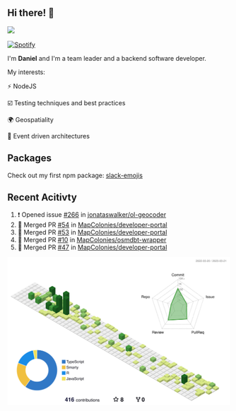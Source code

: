 ## Hi there! 👋

<p>
  <img src="https://github-readme-stats.vercel.app/api?username=syncush&theme=tokyonight">
</p>

[![Spotify](https://novatorem-rust.vercel.app/api/spotify)](https://open.spotify.com/user/syncush)

I'm **Daniel** and I'm a team leader and a backend software developer.

My interests:

⚡ NodeJS

☑️ Testing techniques and best practices

🌍 Geospatiality

🧠 Event driven architectures

## Packages
Check out my first npm package: [slack-emojis](https://www.npmjs.com/package/slack-emojis)

## Recent Acitivty
<!--START_SECTION:activity-->
1. ❗️ Opened issue [#266](https://github.com/jonataswalker/ol-geocoder/issues/266) in [jonataswalker/ol-geocoder](https://github.com/jonataswalker/ol-geocoder)
2. 🎉 Merged PR [#54](https://github.com/MapColonies/developer-portal/pull/54) in [MapColonies/developer-portal](https://github.com/MapColonies/developer-portal)
3. 🎉 Merged PR [#53](https://github.com/MapColonies/developer-portal/pull/53) in [MapColonies/developer-portal](https://github.com/MapColonies/developer-portal)
4. 🎉 Merged PR [#10](https://github.com/MapColonies/osmdbt-wrapper/pull/10) in [MapColonies/osmdbt-wrapper](https://github.com/MapColonies/osmdbt-wrapper)
5. 🎉 Merged PR [#47](https://github.com/MapColonies/developer-portal/pull/47) in [MapColonies/developer-portal](https://github.com/MapColonies/developer-portal)
<!--END_SECTION:activity-->

![contrib](./profile-3d-contrib/profile-green-animate.svg)

